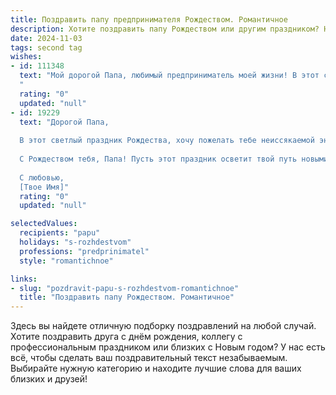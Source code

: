 ```yaml
---
title: Поздравить папу предпринимателя Рождеством. Романтичное
description: Хотите поздравить папу Рождеством или другим праздником? Наш ИИ создаст незабываемое поздравление, а вы обязательно выделитесь среди других.  
date: 2024-11-03
tags: second tag
wishes:
- id: 111348
  text: "Мой дорогой Папа, любимый предприниматель моей жизни! В этот светлый Рождественский вечер, когда звезды светят особенно ярко, я хочу сказать тебе, как сильно я тебя люблю. Твой неутомимый дух, твоя целеустремленность и доброта – это неиссякаемый источник вдохновения для меня.  Пусть этот праздник наполнит твой дом теплом, уютом и любовью, а Рождество станет началом новых свершений и радостных событий.  Я желаю тебе мира, спокойствия и бесконечного счастья! С Рождеством!
  "
  rating: "0"
  updated: "null"
- id: 19229
  text: "Дорогой Папа,
  
  В этот светлый праздник Рождества, хочу пожелать тебе неиссякаемой энергии и вдохновения в твоих предпринимательских начинаниях. Пусть каждый день приносит тебе новые успехи и радость, а сердце наполняется любовью и теплом. Ты всегда был для меня примером силы и решительности, и я благодарна за твою поддержку и мудрость.
  
  С Рождеством тебя, Папа! Пусть этот праздник осветит твой путь новыми чудесами и счастливыми моментами.
  
  С любовью,
  [Твое Имя]"
  rating: "0"
  updated: "null"

selectedValues:
  recipients: "papu"
  holidays: "s-rozhdestvom"
  professions: "predprinimatel"
  style: "romantichnoe"

links:
- slug: "pozdravit-papu-s-rozhdestvom-romantichnoe"
  title: "Поздравить папу Рождеством. Романтичное"
---
```


Здесь вы найдете отличную подборку поздравлений на любой случай.
Хотите поздравить друга с днём рождения, коллегу с профессиональным праздником или близких с Новым годом? У нас есть всё, чтобы сделать ваш поздравительный текст незабываемым. Выбирайте нужную категорию и находите лучшие слова для ваших близких и друзей!
